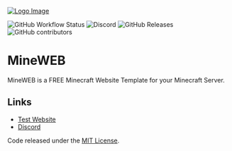[![Logo Image](https://cdn.discordapp.com/attachments/936240550925963264/936623117038682132/79217.jpg)](https://pterodactyl.io)

![GitHub Workflow Status](https://img.shields.io/github/workflow/status/pterodactyl/panel/tests?label=Tests&style=for-the-badge)
![Discord](https://img.shields.io/discord/936240550489751563?label=Discord&logo=Discord&logoColor=white&style=for-the-badge)
![GitHub Releases](https://img.shields.io/github/downloads/pterodactyl/panel/latest/total?style=for-the-badge)
![GitHub contributors](https://img.shields.io/github/contributors/pterodactyl/panel?style=for-the-badge)

# MineWEB
MineWEB is a FREE Minecraft Website Template for your Minecraft Server.



## Links
* [Test Website](https://mineweb.narrowmining.de/)
* [Discord](https://discord.gg/Fdz87T3nRB)

<!-- ## License
Copyright © 2015 - 2022 Dane Everitt and contributors. --->

Code released under the [MIT License](./LICENSE.md).
